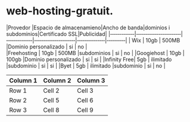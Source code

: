 # web-hosting-gratuit.

|Provedor     |Espacio de almacenamieno|Ancho de banda|dominios i subdominios|Certificado SSL|Publicidad|
|‑‑‑‑‑‑‑‑‑‑‑‑‑|‑‑‑‑‑‑‑‑‑‑‑‑‑‑‑‑‑‑‑‑‑‑‑‑|‑‑‑‑‑‑‑‑‑‑‑‑‑‑|‑‑‑‑‑‑‑‑‑‑‑‑‑‑‑‑‑‑‑‑‑‑|‑‑‑‑‑‑‑‑‑‑‑‑‑‑‑|‑‑‑‑‑‑‑‑‑‑|
| Wix         |       10gb             |    500MB     |Dominio personalizado |       si      |    no    |  
|Freehosting  |       10gb             |    500MB     |subdominios           |       si      |    no    |
|Googiehost   |       10gb             |    100gb     |Dominio personalizado |       si      |    si    |
|Infinity Free|       5gb              |  ilimitado   |subdominio            |       si      |    si    |
|Byet         |       5gb              |  ilimitado   |subdominio            |       si      |    no    |


| Column 1 | Column 2 | Column 3 |
|----------|----------|----------|
| Row 1    | Cell 2   | Cell 3   |
| Row 2    | Cell 5   | Cell 6   |
| Row 3    | Cell 8   | Cell 9   |
